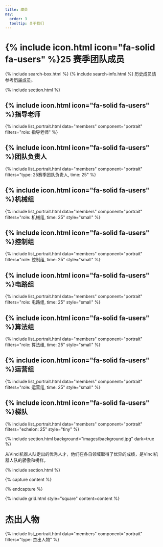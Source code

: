 ```yaml
---
title: 成员
nav:
  order: 3
  tooltip: 关于我们
---
```


# {% include icon.html icon="fa-solid fa-users" %}25 赛季团队成员
{% include search-box.html %}
{% include search-info.html %}
历史成员请参考[历届成员](/team/history)。

{% include section.html %}

## {% include icon.html icon="fa-solid fa-users" %}指导老师

{% include list_portrait.html data="members" component="portrait" filters="role: 指导老师" %}

## {% include icon.html icon="fa-solid fa-users" %}团队负责人
{% include list_portrait.html data="members" component="portrait" filters="type: 25赛季团队负责人, time: 25" %}

## {% include icon.html icon="fa-solid fa-users" %}机械组
  
{% include list_portrait.html data="members" component="portrait" filters="role: 机械组, time: 25" style="small" %}

## {% include icon.html icon="fa-solid fa-users" %}控制组

{% include list_portrait.html data="members" component="portrait" filters="role: 控制组, time: 25" style="small" %}

## {% include icon.html icon="fa-solid fa-users" %}电路组

{% include list_portrait.html data="members" component="portrait" filters="role: 电路组, time: 25" style="small" %}

## {% include icon.html icon="fa-solid fa-users" %}算法组

{% include list_portrait.html data="members" component="portrait" filters="role: 算法组, time: 25" style="small" %}
## {% include icon.html icon="fa-solid fa-users" %}运营组

{% include list_portrait.html data="members" component="portrait" filters="role: 运营组, time: 25" style="small" %}

## {% include icon.html icon="fa-solid fa-users" %}梯队

{% include list_portrait.html data="members" component="portrait" filters="echelon: 25" style="tiny" %}

{% include section.html background="images/background.jpg" dark=true %}

从Vinci机器人队走出的优秀人才，他们在各自领域取得了优异的成绩，是Vinci机器人队的骄傲和榜样。

{% include section.html %}

{% capture content %}



{% endcapture %}

{% include grid.html style="square" content=content %}

# 杰出人物

{% include list_portrait.html data="members" component="portrait" filters="type: 杰出人物" %}
